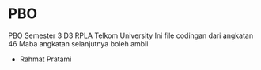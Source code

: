 # PBO
PBO Semester 3 D3 RPLA Telkom University
Ini file codingan dari angkatan 46
Maba angkatan selanjutnya boleh ambil
- Rahmat Pratami
